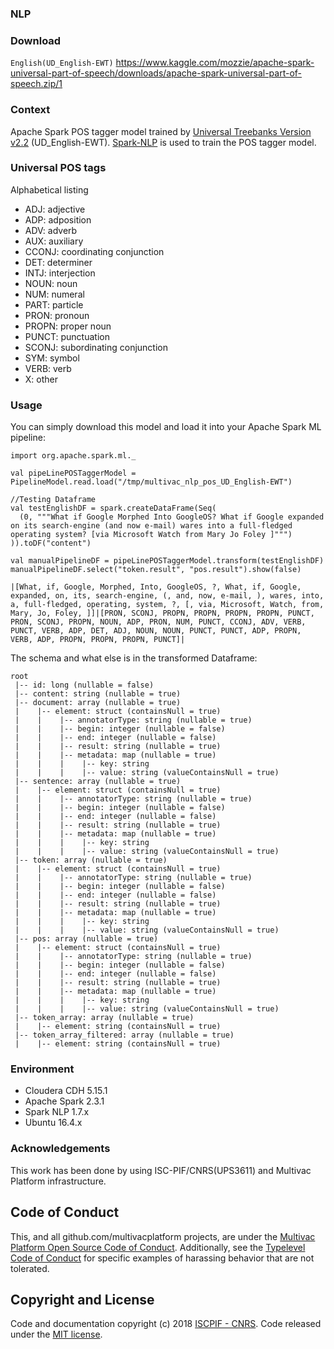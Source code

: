 ### NLP

### Download
`English(UD_English-EWT)`
https://www.kaggle.com/mozzie/apache-spark-universal-part-of-speech/downloads/apache-spark-universal-part-of-speech.zip/1

### Context

Apache Spark POS tagger model trained by [Universal Treebanks Version v2.2][1] (UD_English-EWT). [Spark-NLP][2] is used to train the POS tagger model.

### Universal POS tags
Alphabetical listing

* ADJ: adjective
* ADP: adposition
* ADV: adverb
* AUX: auxiliary
* CCONJ: coordinating conjunction
* DET: determiner
* INTJ: interjection
* NOUN: noun
* NUM: numeral
* PART: particle
* PRON: pronoun
* PROPN: proper noun
* PUNCT: punctuation
* SCONJ: subordinating conjunction
* SYM: symbol
* VERB: verb
* X: other

### Usage
You can simply download this model and load it into your Apache Spark ML pipeline:

    import org.apache.spark.ml._
    
    val pipeLinePOSTaggerModel = PipelineModel.read.load("/tmp/multivac_nlp_pos_UD_English-EWT")
    
    //Testing Dataframe
    val testEnglishDF = spark.createDataFrame(Seq(
      (0, """What if Google Morphed Into GoogleOS? What if Google expanded on its search-engine (and now e-mail) wares into a full-fledged operating system? [via Microsoft Watch from Mary Jo Foley ]""")
    )).toDF("content")
    
    val manualPipelineDF = pipeLinePOSTaggerModel.transform(testEnglishDF)
    manualPipelineDF.select("token.result", "pos.result").show(false)
    
    |[What, if, Google, Morphed, Into, GoogleOS, ?, What, if, Google, expanded, on, its, search-engine, (, and, now, e-mail, ), wares, into, a, full-fledged, operating, system, ?, [, via, Microsoft, Watch, from, Mary, Jo, Foley, ]]|[PRON, SCONJ, PROPN, PROPN, PROPN, PROPN, PUNCT, PRON, SCONJ, PROPN, NOUN, ADP, PRON, NUM, PUNCT, CCONJ, ADV, VERB, PUNCT, VERB, ADP, DET, ADJ, NOUN, NOUN, PUNCT, PUNCT, ADP, PROPN, VERB, ADP, PROPN, PROPN, PROPN, PUNCT]|

The schema and what else is in the transformed Dataframe:

    root
     |-- id: long (nullable = false)
     |-- content: string (nullable = true)
     |-- document: array (nullable = true)
     |    |-- element: struct (containsNull = true)
     |    |    |-- annotatorType: string (nullable = true)
     |    |    |-- begin: integer (nullable = false)
     |    |    |-- end: integer (nullable = false)
     |    |    |-- result: string (nullable = true)
     |    |    |-- metadata: map (nullable = true)
     |    |    |    |-- key: string
     |    |    |    |-- value: string (valueContainsNull = true)
     |-- sentence: array (nullable = true)
     |    |-- element: struct (containsNull = true)
     |    |    |-- annotatorType: string (nullable = true)
     |    |    |-- begin: integer (nullable = false)
     |    |    |-- end: integer (nullable = false)
     |    |    |-- result: string (nullable = true)
     |    |    |-- metadata: map (nullable = true)
     |    |    |    |-- key: string
     |    |    |    |-- value: string (valueContainsNull = true)
     |-- token: array (nullable = true)
     |    |-- element: struct (containsNull = true)
     |    |    |-- annotatorType: string (nullable = true)
     |    |    |-- begin: integer (nullable = false)
     |    |    |-- end: integer (nullable = false)
     |    |    |-- result: string (nullable = true)
     |    |    |-- metadata: map (nullable = true)
     |    |    |    |-- key: string
     |    |    |    |-- value: string (valueContainsNull = true)
     |-- pos: array (nullable = true)
     |    |-- element: struct (containsNull = true)
     |    |    |-- annotatorType: string (nullable = true)
     |    |    |-- begin: integer (nullable = false)
     |    |    |-- end: integer (nullable = false)
     |    |    |-- result: string (nullable = true)
     |    |    |-- metadata: map (nullable = true)
     |    |    |    |-- key: string
     |    |    |    |-- value: string (valueContainsNull = true)
     |-- token_array: array (nullable = true)
     |    |-- element: string (containsNull = true)
     |-- token_array_filtered: array (nullable = true)
     |    |-- element: string (containsNull = true)

### Environment
* Cloudera CDH 5.15.1
* Apache Spark 2.3.1
* Spark NLP 1.7.x
* Ubuntu 16.4.x

###  Acknowledgements
This work has been done by using ISC-PIF/CNRS(UPS3611) and Multivac Platform infrastructure.


  [1]: http://universaldependencies.org/
  [2]: https://github.com/JohnSnowLabs/spark-nlp



## Code of Conduct

This, and all github.com/multivacplatform projects, are under the [Multivac Platform Open Source Code of Conduct](https://github.com/multivacplatform/code-of-conduct/blob/master/code-of-conduct.md). Additionally, see the [Typelevel Code of Conduct](http://typelevel.org/conduct) for specific examples of harassing behavior that are not tolerated.

## Copyright and License

Code and documentation copyright (c) 2018 [ISCPIF - CNRS](http://iscpif.fr). Code released under the [MIT license](https://github.com/multivacplatform/multivac-ml/blob/master/LICENSE).
